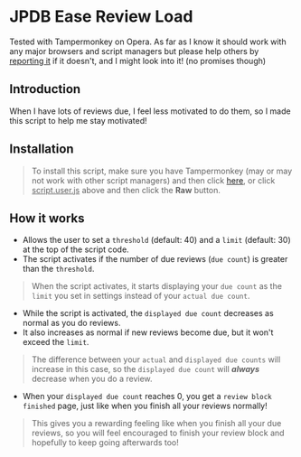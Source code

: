# JPDB Ease Review Load

Tested with Tampermonkey on Opera. As far as I know it should work with any major browsers and script managers but please help others by [reporting it](https://github.com/JaiWWW/jpdb-ease-review-load/issues/new) if it doesn't, and I might look into it! (no promises though)

## Introduction
When I have lots of reviews due, I feel less motivated to do them, so I made this script to help me stay motivated!

## Installation
> To install this script, make sure you have Tampermonkey (may or may not work with other script managers) and then click [here](https://github.com/JaiWWW/jpdb-ease-review-load/raw/main/script.user.js), or click <ins>script.user.js</ins> above and then click the **Raw** button.

## How it works
- Allows the user to set a `threshold` (default: 40) and a `limit` (default: 30) at the top of the script code.
- The script activates if the number of due reviews (`due count`) is greater than the `threshold`.
> When the script activates, it starts displaying your `due count` as the `limit` you set in settings instead of your `actual due count`.
- While the script is activated, the `displayed due count` decreases as normal as you do reviews.
- It also increases as normal if new reviews become due, but it won't exceed the `limit`.
> The difference between your `actual` and `displayed due counts` will increase in this case, so the `displayed due count` will ***always*** decrease when you do a review.
- When your `displayed due count` reaches 0, you get a `review block finished` page, just like when you finish all your reviews normally!
> This gives you a rewarding feeling like when you finish all your due reviews, so you will feel encouraged to finish your review block and hopefully to keep going afterwards too!
